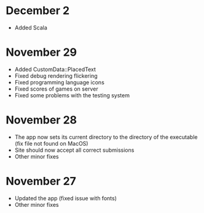 # December 2

- Added Scala

# November 29

- Added CustomData::PlacedText
- Fixed debug rendering flickering
- Fixed programming language icons
- Fixed scores of games on server
- Fixed some problems with the testing system

# November 28

- The app now sets its current directory to the directory of the executable (fix file not found on MacOS)
- Site should now accept all correct submissions
- Other minor fixes

# November 27

- Updated the app (fixed issue with fonts)
- Other minor fixes